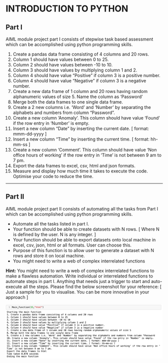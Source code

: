 # INTRODUCTION TO PYTHON

## Part I

AIML module project part I consists of stepwise task based assessment which can be accomplished using python programming skills.

1. Create a pandas data frame consisting of 4 columns and 20 rows.
2. Column 1 should have values between 0 to 25.
3. Column 2 should have values between -10 to 10.
4. Column 3 should have values by multiplying column 1 and 2.
5. Column 4 should have value “Positive” if column 3 is a positive number.
6. Column 4 should have value “Negative” if column 3 is a negative number.
7. Create a new data frame of 1 column and 20 rows having random alphanumeric values of size 5. Name the column as ‘Password’
8. Merge both the data frames to one single data frame.
9. Create a 2 new columns i.e. ‘Word’ and ‘Number’ by separating the alphabets and numbers from column “Password”.
10. Create a new column ‘Anomaly’. This column should have value ‘Found’ if the row entry in ‘Number’ is empty.
11. Insert a new column “Date” by inserting the current date. [ format: mmm-dd-yyyy ]
12. Insert a new column “Time” by inserting the current time. [ format: hh-mm-ss ]
13. Create a new column ‘Comment’. This column should have value ‘Non office hours of working’ if the row entry in ‘Time’ is not between 9 am to 7 pm.
14. Export the data frames to excel, csv, html and json formats.
15. Measure and display how much time it takes to execute the code. Optimise your code to reduce the time.

---

## Part II

AIML module project part II consists of automating all the tasks from Part I which can be accomplished using python programming skills.

- Automate all the tasks listed in part I.
- Your function should be able to create datasets with N rows. [ Where N is defined by the user. N is any integer. ]
- Your function should be able to export datasets onto local machine in excel, csv, json, html or all formats. User can choose this.
- Purpose of this function is to allow user to generate a dataset with N rows and store it on local machine.
- You might need to write a web of complex interrelated functions

**Hint:** You might need to write a web of complex interrelated functions to make a flawless automation. Write individual or interrelated functions to automate steps in part I. Anything that needs just a trigger to start and auto-execute all the steps. Please find the below screenshot for your reference: [ Just a sample for you to visualise. You can be more innovative in your approach ]

![alt text](image.png)
